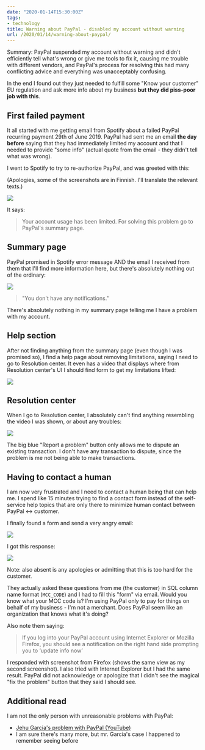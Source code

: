 ```yaml
---
date: "2020-01-14T15:30:00Z"
tags:
- technology
title: Warning about PayPal - disabled my account without warning
url: /2020/01/14/warning-about-paypal/
---
```


Summary: PayPal suspended my account without warning and didn't efficiently tell what's
wrong or give me tools to fix it, causing me trouble with different vendors, and PayPal's
process for resolving this had many conflicting advice and everything was unacceptably confusing.

In the end I found out they just needed to fulfill some "Know your customer" EU regulation
and ask more info about my business **but they did piss-poor job with this**.


First failed payment
--------------------

It all started with me getting email from Spotify about a failed PayPal recurring payment
29th of June 2019. PayPal had sent me an email **the day before** saying that they had
immediately limited my account and that I needed to provide "some info" (actual quote from
the email - they didn't tell what was wrong).

I went to Spotify to try to re-authorize PayPal, and was greeted with this:

(Apologies, some of the screenshots are in Finnish. I'll translate the relevant texts.)

![](paypal-spotify-error.png)

It says:

> Your account usage has been limited. For solving this problem go to PayPal's summary page.

Summary page
------------

PayPal promised in Spotify error message AND the email I received from them that I'll
find more information here, but there's absolutely nothing out of the ordinary:

![](paypal-no-notifications.png)

> "You don't have any notifications."

There's absolutely nothing in my summary page telling me I have a problem with my account.


Help section
------------

After not finding anything from the summary page (even though I was promised so), I find
a help page about removing limitations, saying I need to go to Resolution center. It even
has a video that displays where from Resolution center's UI I should find form to get my
limitations lifted:

![](paypal-help-video.png)


Resolution center
-----------------

When I go to Resolution center, I absolutely can't find anything resembling the video I
was shown, or about any troubles:

![](paypal-nothing-mentioned-in-resolution-center.png)

The big blue "Report a problem" button only allows me to dispute an existing transaction.
I don't have any transaction to dispute, since the problem is me not being able to make
transactions.


Having to contact a human
-------------------------

I am now very frustrated and I need to contact a human being that can help me. I spend like
15 minutes trying to find a contact form instead of the self-service help topics that
are only there to minimize human contact between PayPal <-> customer.

I finally found a form and send a very angry email:

![](paypal-sending-support-email.png)

I got this response:

![](paypal-email-response.png)

Note: also absent is any apologies or admitting that this is too hard for the customer.

They actually asked these questions from me (the customer) in SQL column name format
(`MCC_CODE`) and I had to fill this "form" via email. Would you know what your MCC code is?
I'm using PayPal only to pay for things on behalf of my business - I'm not a merchant.
Does PayPal seem like an organization that knows what it's doing?

Also note them saying:

> If you log into your PayPal account using Internet Explorer or Mozilla Firefox, you
> should see a notification on the right hand side prompting you to ‘update info now’

I responded with screenshot from Firefox (shows the same view as my second screenshot). I also
tried with Internet Explorer but I had the same result. PayPal did not acknowledge or
apologize that I didn't see the magical "fix the problem" button that they said I should see.


Additional read
---------------

I am not the only person with unreasonable problems with PayPal:

- [Jehu Garcia's problem with PayPal (YouTube)](https://www.youtube.com/watch?v=t1rYgD8luGw)
- I am sure there's many more, but mr. Garcia's case I happened to remember seeing before
